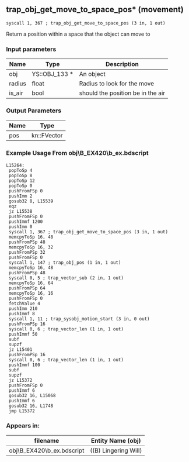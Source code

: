 ## trap_obj_get_move_to_space_pos* (movement)

`syscall 1, 367 ; trap_obj_get_move_to_space_pos (3 in, 1 out)`

Return a position within a space that the object can move to

### Input parameters
| Name | Type | Description
|------|------|------------
| obj   | YS::OBJ_133 *   | An object
| radius   | float   | Radius to look for the move
| is_air   | bool   | should the position be in the air


### Output Parameters
| Name | Type
|------|-----
| pos   | kn::FVector   
### Example Usage From obj\B_EX420\b_ex.bdscript
```plaintext
L15264:
 popToSp 4
 popToSp 8
 popToSp 12
 popToSp 0
 pushFromFSp 0
 pushImm 2
 gosub32 8, L15539
 eqz 
 jz L15538
 pushFromFSp 0
 pushImmf 1200
 pushImm 0
 syscall 1, 367 ; trap_obj_get_move_to_space_pos (3 in, 1 out)
 memcpyToSp 16, 48
 pushFromPSp 48
 memcpyToSp 16, 32
 pushFromPSp 32
 pushFromFSp 0
 syscall 1, 147 ; trap_obj_pos (1 in, 1 out)
 memcpyToSp 16, 48
 pushFromPSp 48
 syscall 0, 5 ; trap_vector_sub (2 in, 1 out)
 memcpyToSp 16, 64
 pushFromPSp 64
 memcpyToSp 16, 16
 pushFromFSp 0
 fetchValue 4
 pushImm 210
 pushImmf 8
 syscall 1, 11 ; trap_sysobj_motion_start (3 in, 0 out)
 pushFromPSp 16
 syscall 0, 6 ; trap_vector_len (1 in, 1 out)
 pushImmf 50
 subf 
 supzf 
 jz L15401
 pushFromPSp 16
 syscall 0, 6 ; trap_vector_len (1 in, 1 out)
 pushImmf 100
 subf 
 supzf 
 jz L15372
 pushFromFSp 0
 pushImmf 6
 gosub32 16, L15068
 pushImmf 6
 gosub32 16, L1748
 jmp L15372
```


### Appears in:
| filename | Entity Name (obj)
|----------|-------------
| obj\B_EX420\b_ex.bdscript       | ((B) Lingering Will)          



